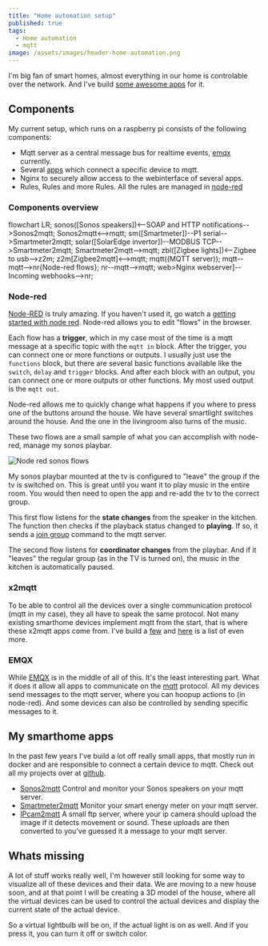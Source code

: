 ```yaml
---
title: "Home automation setup"
published: true
tags:
  - Home automation
  - mqtt
image: /assets/images/header-home-automation.png
---
```


I'm big fan of smart homes, almost everything in our home is controlable over the network. And I've build [some awesome apps](#my-smarthome-apps) for it.

## Components

My current setup, which runs on a raspberry pi consists of the following components:

- Mqtt server as a central message bus for realtime events, [emqx](#emqx) currently.
- Several [apps](#x2mqtt) which connect a specific device to mqtt.
- Nginx to securely allow access to the webinterface of several apps.
- Rules, Rules and more Rules. All the rules are managed in [node-red](#node-red)

### Components overview

<div class="mermaid">
flowchart LR;
    sonos([Sonos speakers])<--SOAP and HTTP notifications-->Sonos2mqtt;
    Sonos2mqtt<-->mqtt;
    sm([Smartmeter])--P1 serial-->Smartmeter2mqtt;
    solar([SolarEdge invertor])--MODBUS TCP-->Smartmeter2mqtt;
    Smartmeter2mqtt-->mqtt;
    zbl([Zigbee lights])<--Zigbee to usb-->z2m;
    z2m[Zigbee2mqtt]<-->mqtt;
    mqtt((MQTT server));
    mqtt--mqtt-->nr{Node-red flows};
    nr--mqtt-->mqtt;
    web>Nginx webserver]--Incoming webhooks-->nr;
</div>

### Node-red

[Node-RED](https://nodered.org/) is truly amazing. If you haven't used it, go watch a [getting started with node red](https://www.youtube.com/watch?v=ksGeUD26Mw0). Node-red allows you to edit "flows" in the browser.

Each flow has a **trigger**, which in my case most of the time is a mqtt message at a specific topic with the `mqtt in` block. After the trigger, you can connect one or more functions or outputs. I usually just use the `functions` block, but there are several basic functions available like the `switch`, `delay` and `trigger` blocks. And after each block with an output, you can connect one or more outputs or other functions. My most used output is the `mqtt out`.

Node-red allows me to quickly change what happens if you where to press one of the buttons around the house. We have several smartlight switches around the house. And the one in the livingroom also turns of the music.

These two flows are a small sample of what you can accomplish with node-red, manage my sonos playbar.

![Node red sonos flows](/assets/images/2021/06/node-red-sonos.png)

My sonos playbar mounted at the tv is configured to "leave" the group if the tv is switched on. This is great until you want it to play music in the entire room. You would then need to open the app and re-add the tv to the correct group.

This first flow listens for the **state changes** from the speaker in the kitchen. The function then checks if the playback status changed to **playing**. If so, it sends a [join group](https://svrooij.io/sonos2mqtt/control/commands.html) command to the mqtt server.

The second flow listens for **coordinator changes** from the playbar. And if it "leaves" the regular group (as in the TV is turned on), the music in the kitchen is automatically paused.

### x2mqtt

To be able to control all the devices over a single communication protocol (mqtt in my case), they all have to speak the same protocol. Not many existing smarthome devices implement mqtt from the start, that is where these x2mqtt apps come from. I've build a [few](#my-smarthome-apps) and [here](https://github.com/mqtt-smarthome/mqtt-smarthome/blob/master/Software.md) is a list of even more.

### EMQX

While [EMQX](https://www.emqx.io/products/broker) is in the middle of all of this. It's the least interesting part. What it does it allow all apps to communicate on the [mqtt](https://mqtt.org/) protocol. All my devices send messages to the mqtt server, where you can hoopup actions to (in node-red). And some devices can also be controlled by sending specific messages to it.

## My smarthome apps

In the past few years I've build a lot off really small apps, that mostly run in docker and are responsible to connect a certain device to mqtt. Check out all my projects over at [github](https://github.com/svrooij).

- [Sonos2mqtt](https://svrooij.io/sonos2mqtt) Control and monitor your Sonos speakers on your mqtt server.
- [Smartmeter2mqtt](https://svrooij.io/smartmeter2mqtt) Monitor your smart energy meter on your mqtt server.
- [IPcam2mqtt](https://github.com/svrooij/ipcam2mqtt) A small ftp server, where your ip camera should upload the image if it detects movement or sound. These uploads are then converted to you've guessed it a message to your mqtt server.

## Whats missing

A lot of stuff works really well, I'm however still looking for some way to visualize all of these devices and their data. We are moving to a new house soon, and at that point I will be creating a 3D model of the house, where all the virtual devices can be used to control the actual devices and display the current state of the actual device.

So a virtual lightbulb will be on, if the actual light is on as well. And if you press it, you can turn it off or switch color.

<script src="{{ "/assets/mermaid-8.9.2/mermaid.min.js" | relative_url }}"></script>